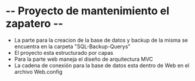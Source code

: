 # -- Proyecto de mantenimiento el zapatero --

* La parte para la creacion de la base de datos y backup de la misma se encuentra en la carpeta "SQL-Backup-Querys"
* El proyecto esta estructurado por capas
* Para la parte web maneja el diseño de arquitectura MVC
* La cadena de conexión para la base de datos esta dentro de Web en el archivo Web.config
